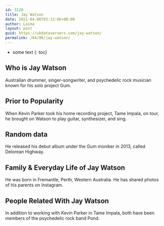 ```yaml
---
id: 3128
title: Jay Watson
date: 2021-04-06T03:12:06+00:00
author: Laima
layout: post
guid: https://ukdataservers.com/jay-watson/
permalink: /04/06/jay-watson/
---
```


* some text
{: toc}


## Who is Jay Watson
                  
                  
                  
Australian drummer, singer-songwriter, and psychedelic rock musician known for his solo project Gum.
                  
              
            
              
            
                
                
                
## Prior to Popularity
                  
                  
                  
When Kevin Parker took his home recording project, Tame Impala, on tour, he brought on Watson to play guitar, synthesizer, and sing.
                  
              
            
              
            
                
                
                
## Random data
                  
                  
                  
He released his debut album under the Gum moniker in 2013, called Delorean Highway.
                  
              
            
              
            
                
                
                
## Family & Everyday Life of Jay Watson
                  
                  
                  
He was born in Fremantle, Perth, Western Australia. He has shared photos of his parents on Instagram.
                  
              
            
              
            
                
                
                
## People Related With Jay Watson
                  
                  
                  
In addition to working with Kevin Parker in Tame Impala, both have been members of the psychedelic rock band Pond.
                  
              
            
              
            
                
              
            
              
              
            
            
              
            
          
          
          